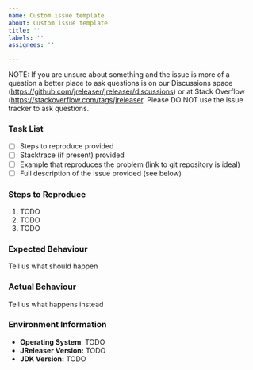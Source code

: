 ```yaml
---
name: Custom issue template
about: Custom issue template
title: ''
labels: ''
assignees: ''

---
```


<!--
Thank you for reporting an issue, please review the task list below before submitting the
issue. Your issue report may be closed if the issue is incomplete and the below tasks not completed.
-->

NOTE: If you are unsure about something and the issue is more of a question a better place to ask questions is on our Discussions space (https://github.com/jreleaser/jreleaser/discussions) or at Stack Overflow (https://stackoverflow.com/tags/jreleaser. Please DO NOT use the issue tracker to ask questions.

### Task List

- [ ] Steps to reproduce provided
- [ ] Stacktrace (if present) provided
- [ ] Example that reproduces the problem (link to git repository is ideal)
- [ ] Full description of the issue provided (see below)

### Steps to Reproduce

1. TODO
2. TODO
3. TODO

### Expected Behaviour

Tell us what should happen

### Actual Behaviour

Tell us what happens instead

### Environment Information

- **Operating System**: TODO
- **JReleaser Version:** TODO
- **JDK Version:** TODO
